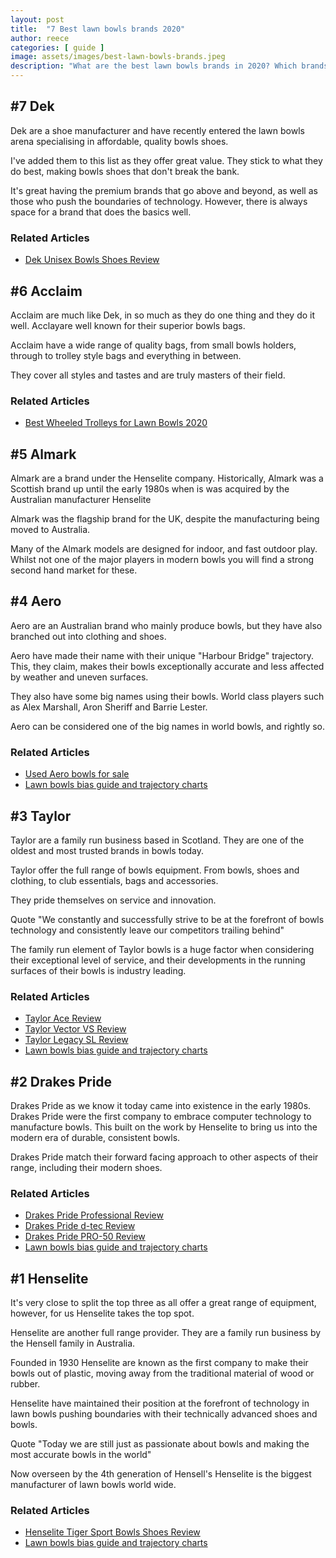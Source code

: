 ```yaml
---
layout: post
title:  "7 Best lawn bowls brands 2020"
author: reece
categories: [ guide ]
image: assets/images/best-lawn-bowls-brands.jpeg
description: "What are the best lawn bowls brands in 2020? Which brands should you be using?"
---
```


## #7 Dek
Dek are a shoe manufacturer and have recently entered the lawn bowls arena specialising in affordable, quality bowls shoes.

I've added them to this list as they offer great value. They stick to what they do best, making bowls shoes that don't break the bank.

It's great having the premium brands that go above and beyond, as well as those who push the boundaries of technology. However, there is always space for a brand that does the basics well.

<div class="overview"  markdown="1">
  
  ### Related Articles
  
  * <a href="/review/shoes/dek-unisex-bowls-shoes-review" target="_blank">Dek Unisex Bowls Shoes Review</a>
  
</div> 

## #6 Acclaim

Acclaim are much like Dek, in so much as they do one thing and they do it well. Acclayare well known for their superior bowls bags.

Acclaim have a wide range of quality bags, from small bowls holders, through to trolley style bags and everything in between.

They cover all styles and tastes and are truly masters of their field.

<div class="overview">
  
  ### Related Articles
  
  * <a href="/guide/best-wheeled-trolleys" target="_blank">Best Wheeled Trolleys for Lawn Bowls 2020</a>
  
</div> 

## #5 Almark

Almark are a brand under the Henselite company. Historically, Almark was a Scottish brand up until the early 1980s when is was acquired by the Australian manufacturer Henselite 

Almark was the flagship brand for the UK, despite the manufacturing being moved to Australia.

Many of the Almark models are designed for indoor, and fast outdoor play. Whilst not one of the major players in modern bowls you will find a strong second hand market for these.


## #4 Aero

Aero are an Australian brand who mainly produce bowls, but they have also branched out into clothing and shoes.

Aero have made their name with their unique "Harbour Bridge" trajectory. This, they claim, makes their bowls exceptionally accurate and less affected by weather and uneven surfaces.

They also have some big names using their bowls. World class players such as Alex Marshall, Aron Sheriff and Barrie Lester. 

Aero can be considered one of the big names in world bowls, and rightly so.

<div class="overview">
  
  ### Related Articles
  
  * <a href="/guide/used-aero-bowls-for-sale" target="_blank">Used Aero bowls for sale</a>
  * <a href="/guide/lawn-bowls-bias-guide-and-trajectory-charts-2020" target="_blank">Lawn bowls bias guide and trajectory charts</a>
  
</div> 

## #3 Taylor

Taylor are a family run business based in Scotland. They are one of the oldest and most trusted brands in bowls today.

Taylor offer the full range of bowls equipment. From bowls, shoes and clothing, to club essentials, bags and accessories.

They pride themselves on service and innovation. 

Quote "We constantly and successfully strive to be at the forefront of bowls technology and consistently leave our competitors trailing behind"

The family run element of Taylor bowls is a huge factor when considering their exceptional level of service, and their developments in the running surfaces of their bowls is industry leading.

<div class="overview">
  
  ### Related Articles
  
  * <a href="/review/bowls/taylor-ace-review" target="_blank">Taylor Ace Review</a>
  * <a href="/review/bowls/taylor-vector-vs-review" target="_blank">Taylor Vector VS Review</a>
  * <a href="/review/bowls/taylor-legacy-sl-review" target="_blank">Taylor Legacy SL Review</a>
  * <a href="/guide/lawn-bowls-bias-guide-and-trajectory-charts-2020" target="_blank">Lawn bowls bias guide and trajectory charts</a>
  
</div> 

## #2 Drakes Pride

Drakes Pride as we know it today came into existence in the early 1980s. Drakes Pride were the first company to embrace computer technology to manufacture bowls. This built on the work by Henselite to bring us into the modern era of durable, consistent bowls. 

Drakes Pride match their forward facing approach to other aspects of their range, including their modern shoes.

<div class="overview">
  
  ### Related Articles
  
  * <a href="/review/bowls/drakes-pride-professional-review" target="_blank">Drakes Pride Professional Review</a>
  * <a href="/review/bowls/drakes-pride-d-tec-review" target="_blank">Drakes Pride d-tec Review</a>
  * <a href="/review/bowls/drakes-pride-pro-50-review" target="_blank">Drakes Pride PRO-50 Review</a>
  * <a href="/guide/lawn-bowls-bias-guide-and-trajectory-charts-2020" target="_blank">Lawn bowls bias guide and trajectory charts</a>
  
</div> 

## #1 Henselite

It's very close to split the top three as all offer a great range of equipment, however, for us Henselite takes the top spot.

Henselite are another full range provider. They are a family run business by the Hensell family in Australia.

Founded in 1930 Henselite are known as the first company to make their bowls out of plastic, moving away from the traditional material of wood or rubber. 

Henselite have maintained their position at the forefront of technology in lawn bowls pushing boundaries with their technically advanced shoes and bowls.

Quote "Today we are still just as passionate about bowls and making the most accurate bowls in the world"

Now overseen by the 4th generation of Hensell's Henselite is the biggest manufacturer of lawn bowls world wide.

<div class="overview">
  
  ### Related Articles
  
  * <a href="/review/shoes/henselite-tiger-sport-bowls-shoes-review" target="_blank">Henselite Tiger Sport Bowls Shoes Review</a>
  * <a href="/guide/lawn-bowls-bias-guide-and-trajectory-charts-2020" target="_blank">Lawn bowls bias guide and trajectory charts</a>
  
</div> 

